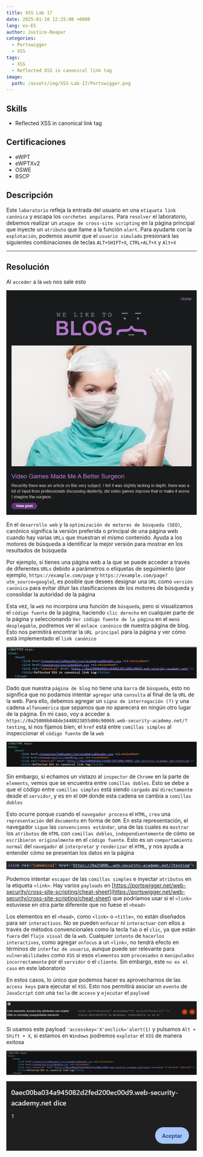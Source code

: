 ```yaml
---
title: XSS Lab 17
date: 2025-01-10 12:25:00 +0800
lang: es-ES
author: Justice-Reaper
categories:
  - Portswigger
  - XSS
tags:
  - XSS
  - Reflected XSS in canonical link tag
image:
  path: /assets/img/XSS-Lab-17/Portswigger.png
---
```


## Skills

- Reflected XSS in canonical link tag

## Certificaciones

- eWPT
- eWPTXv2
- OSWE
- BSCP
  
## Descripción

Este `laboratorio` refleja la entrada del usuario en una `etiqueta link canónica` y escapa los `corchetes angulares`. Para `resolver` el laboratorio, debemos realizar un `ataque de cross-site scripting` en la página principal que inyecte un `atributo` que llame a la función `alert`. Para ayudarte con la `explotación`, podemos asumir que el `usuario simulado` presionará las siguientes combinaciones de teclas `ALT+SHIFT+X`, `CTRL+ALT+X` y `Alt+X`

---
## Resolución

Al `acceder` a la `web` nos sale esto

![](/assets/img/XSS-Lab-17/image_1.png)

En el `desarrollo web` y la `optimización de motores de búsqueda (SEO)`, canónico significa la versión preferida o principal de una página web cuando hay varias `URLs` que muestran el mismo contenido. Ayuda a los motores de búsqueda a identificar la mejor versión para mostrar en los resultados de búsqueda

Por ejemplo, si tienes una página web a la que se puede acceder a través de diferentes `URLs` debido a parámetros o etiquetas de seguimiento (por ejemplo, `https://example.com/page` y `https://example.com/page?utm_source=google`), es posible que desees designar una `URL` como `versión canónica` para evitar diluir las clasificaciones de los motores de búsqueda y consolidar la autoridad de la página

Esta vez, la `web` no incorpora una función de `búsqueda`, pero si visualizamos el `código fuente` de la página, haciendo `clic derecho` en cualquier parte de la página y seleccionando `Ver código fuente de la página` en el `menú desplegable`, podremos ver el `enlace canónico` de nuestra página de blog. Esto nos permitirá encontrar la `URL principal` para la página y ver cómo está implementado el `link canónico`

![](/assets/img/XSS-Lab-17/image_2.png)

Dado que nuestra `página de blog` no tiene una `barra` de `búsqueda`, esto no significa que no podamos intentar `agregar` una `consulta` al final de la `URL` de la web. Para ello, debemos agregar un `signo de interrogación (?)` y una cadena `alfanumérica` que sepamos que no aparecerá en ningún otro lugar de la página. En mi caso, voy a acceder a `https://0a25000b048de3448023855d00c90069.web-security-academy.net/?testing`, si nos fijamos bien, el `href` está entre `comillas simples` al inspeccionar el `código fuente` de la `web`

![](/assets/img/XSS-Lab-17/image_3.png)

Sin embargo, si echamos un vistazo al `inspector` de `Chrome` en la parte de `elements`, vemos que se encuentra entre `comillas dobles`. Esto se debe a que el código entre `comillas simples` está siendo `cargado` así `directamente` desde el `servidor`, y es en el `DOM` donde esta cadena se cambia a `comillas dobles`

Esto ocurre porque cuando el `navegador procesa` el `HTML`, `crea` una `representación` del `documento` en forma de `DOM`. En esta representación, el navegador `sigue` las `convenciones estándar`, una de las cuales es `mostrar` los `atributos` de `HTML` con `comillas dobles`, `independientemente` de cómo se `escribieron originalmente` en el `código fuente`. Esto es un `comportamiento normal` del `navegador` al `interpretar` y `renderizar` el `HTML`, y nos ayuda a entender cómo se presentan los datos en la página

![](/assets/img/XSS-Lab-17/image_4.png)

Podemos intentar `escapar` de las `comillas simples` e inyectar `atributos` en la etiqueta `<link>`. Hay varios `payloads` en [https://portswigger.net/web-security/cross-site-scripting/cheat-sheet](https://portswigger.net/web-security/cross-site-scripting/cheat-sheet) que podríamos usar si el `<link>` estuviese en otra parte diferente que no fuese el `<head>`

Los elementos en el `<head>`, como `<link>` o `<title>`, no están diseñados para ser `interactivos`. No se pueden `enfocar` ni `interactuar` con ellos a través de métodos convencionales como la tecla `Tab` o el `clic`, ya que están `fuera` del `flujo visual` de la `web`. Cualquier `intento` de `hacerlos interactivos`, como agregar `onfocus` a un `<link>`, no tendrá efecto en términos de `interfaz de usuario`, aunque puede ser relevante para `vulnerabilidades` como `XSS` si esos `elementos` son `procesados` o `manipulados incorrectamente` por el `servidor` o el `cliente`. Sin embargo, este `no es el caso` en este laboratorio

En estos casos, lo único que podemos hacer es aprovecharnos de las `access keys` para ejecutar el `XSS`. Esto nos permitirá asociar un `evento` de `JavaScript` con una `tecla` de `acceso` y `ejecutar` el `payload`

![](/assets/img/XSS-Lab-17/image_5.png)

Si usamos este payload `'accesskey='X'onclick='alert(1)` y pulsamos `Alt + Shift + X`, si estamos en `Windows` podremos `explotar` el `XSS` de manera exitosa

![](/assets/img/XSS-Lab-17/image_6.png)

![](/assets/img/XSS-Lab-17/image_7.png)
